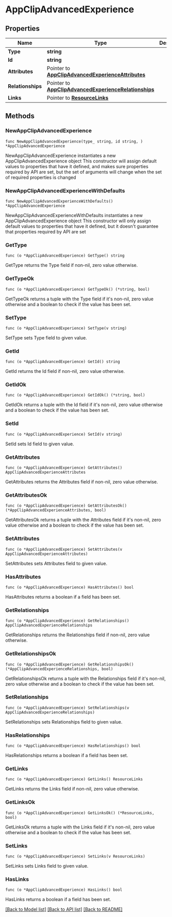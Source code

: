 # AppClipAdvancedExperience

## Properties

Name | Type | Description | Notes
------------ | ------------- | ------------- | -------------
**Type** | **string** |  | 
**Id** | **string** |  | 
**Attributes** | Pointer to [**AppClipAdvancedExperienceAttributes**](AppClipAdvancedExperienceAttributes.md) |  | [optional] 
**Relationships** | Pointer to [**AppClipAdvancedExperienceRelationships**](AppClipAdvancedExperienceRelationships.md) |  | [optional] 
**Links** | Pointer to [**ResourceLinks**](ResourceLinks.md) |  | [optional] 

## Methods

### NewAppClipAdvancedExperience

`func NewAppClipAdvancedExperience(type_ string, id string, ) *AppClipAdvancedExperience`

NewAppClipAdvancedExperience instantiates a new AppClipAdvancedExperience object
This constructor will assign default values to properties that have it defined,
and makes sure properties required by API are set, but the set of arguments
will change when the set of required properties is changed

### NewAppClipAdvancedExperienceWithDefaults

`func NewAppClipAdvancedExperienceWithDefaults() *AppClipAdvancedExperience`

NewAppClipAdvancedExperienceWithDefaults instantiates a new AppClipAdvancedExperience object
This constructor will only assign default values to properties that have it defined,
but it doesn't guarantee that properties required by API are set

### GetType

`func (o *AppClipAdvancedExperience) GetType() string`

GetType returns the Type field if non-nil, zero value otherwise.

### GetTypeOk

`func (o *AppClipAdvancedExperience) GetTypeOk() (*string, bool)`

GetTypeOk returns a tuple with the Type field if it's non-nil, zero value otherwise
and a boolean to check if the value has been set.

### SetType

`func (o *AppClipAdvancedExperience) SetType(v string)`

SetType sets Type field to given value.


### GetId

`func (o *AppClipAdvancedExperience) GetId() string`

GetId returns the Id field if non-nil, zero value otherwise.

### GetIdOk

`func (o *AppClipAdvancedExperience) GetIdOk() (*string, bool)`

GetIdOk returns a tuple with the Id field if it's non-nil, zero value otherwise
and a boolean to check if the value has been set.

### SetId

`func (o *AppClipAdvancedExperience) SetId(v string)`

SetId sets Id field to given value.


### GetAttributes

`func (o *AppClipAdvancedExperience) GetAttributes() AppClipAdvancedExperienceAttributes`

GetAttributes returns the Attributes field if non-nil, zero value otherwise.

### GetAttributesOk

`func (o *AppClipAdvancedExperience) GetAttributesOk() (*AppClipAdvancedExperienceAttributes, bool)`

GetAttributesOk returns a tuple with the Attributes field if it's non-nil, zero value otherwise
and a boolean to check if the value has been set.

### SetAttributes

`func (o *AppClipAdvancedExperience) SetAttributes(v AppClipAdvancedExperienceAttributes)`

SetAttributes sets Attributes field to given value.

### HasAttributes

`func (o *AppClipAdvancedExperience) HasAttributes() bool`

HasAttributes returns a boolean if a field has been set.

### GetRelationships

`func (o *AppClipAdvancedExperience) GetRelationships() AppClipAdvancedExperienceRelationships`

GetRelationships returns the Relationships field if non-nil, zero value otherwise.

### GetRelationshipsOk

`func (o *AppClipAdvancedExperience) GetRelationshipsOk() (*AppClipAdvancedExperienceRelationships, bool)`

GetRelationshipsOk returns a tuple with the Relationships field if it's non-nil, zero value otherwise
and a boolean to check if the value has been set.

### SetRelationships

`func (o *AppClipAdvancedExperience) SetRelationships(v AppClipAdvancedExperienceRelationships)`

SetRelationships sets Relationships field to given value.

### HasRelationships

`func (o *AppClipAdvancedExperience) HasRelationships() bool`

HasRelationships returns a boolean if a field has been set.

### GetLinks

`func (o *AppClipAdvancedExperience) GetLinks() ResourceLinks`

GetLinks returns the Links field if non-nil, zero value otherwise.

### GetLinksOk

`func (o *AppClipAdvancedExperience) GetLinksOk() (*ResourceLinks, bool)`

GetLinksOk returns a tuple with the Links field if it's non-nil, zero value otherwise
and a boolean to check if the value has been set.

### SetLinks

`func (o *AppClipAdvancedExperience) SetLinks(v ResourceLinks)`

SetLinks sets Links field to given value.

### HasLinks

`func (o *AppClipAdvancedExperience) HasLinks() bool`

HasLinks returns a boolean if a field has been set.


[[Back to Model list]](../README.md#documentation-for-models) [[Back to API list]](../README.md#documentation-for-api-endpoints) [[Back to README]](../README.md)


